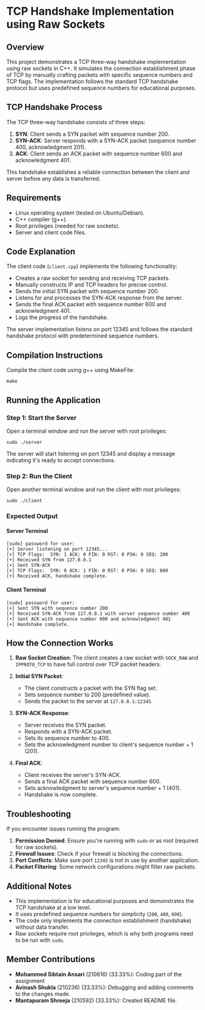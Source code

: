 # TCP Handshake Implementation using Raw Sockets

## Overview

This project demonstrates a TCP three-way handshake implementation using raw sockets in C++. It simulates the connection establishment phase of TCP by manually crafting packets with specific sequence numbers and TCP flags. The implementation follows the standard TCP handshake protocol but uses predefined sequence numbers for educational purposes.

## TCP Handshake Process

The TCP three-way handshake consists of three steps:

1. **SYN**: Client sends a SYN packet with sequence number 200.
2. **SYN-ACK**: Server responds with a SYN-ACK packet (sequence number 400, acknowledgment 201).
3. **ACK**: Client sends an ACK packet with sequence number 600 and acknowledgment 401.

This handshake establishes a reliable connection between the client and server before any data is transferred.

## Requirements

- Linux operating system (tested on Ubuntu/Debian).
- C++ compiler (g++).
- Root privileges (needed for raw sockets).
- Server and client code files.

## Code Explanation

The client code (`client.cpp`) implements the following functionality:

- Creates a raw socket for sending and receiving TCP packets.
- Manually constructs IP and TCP headers for precise control.
- Sends the initial SYN packet with sequence number 200.
- Listens for and processes the SYN-ACK response from the server.
- Sends the final ACK packet with sequence number 600 and acknowledgment 401.
- Logs the progress of the handshake.

The server implementation listens on port 12345 and follows the standard handshake protocol with predetermined sequence numbers.

## Compilation Instructions

Compile the client code using g++ using MakeFile:
```
make
```


## Running the Application

### Step 1: Start the Server

Open a terminal window and run the server with root privileges:

```
sudo ./server
```

The server will start listening on port 12345 and display a message indicating it's ready to accept connections.

### Step 2: Run the Client

Open another terminal window and run the client with root privileges:

```
sudo ./client
```

### Expected Output

#### Server Terminal
```
[sudo] password for user:
[+] Server listening on port 12345...
[+] TCP Flags:  SYN: 1 ACK: 0 FIN: 0 RST: 0 PSH: 0 SEQ: 200
[+] Received SYN from 127.0.0.1
[+] Sent SYN-ACK
[+] TCP Flags:  SYN: 0 ACK: 1 FIN: 0 RST: 0 PSH: 0 SEQ: 600
[+] Received ACK, handshake complete.
```

#### Client Terminal
```
[sudo] password for user:
[+] Sent SYN with sequence number 200
[+] Received SYN-ACK from 127.0.0.1 with server sequence number 400
[+] Sent ACK with sequence number 600 and acknowledgment 401
[+] Handshake complete.
```

## How the Connection Works

1. **Raw Socket Creation**: The client creates a raw socket with `SOCK_RAW` and `IPPROTO_TCP` to have full control over TCP packet headers.

2. **Initial SYN Packet**:
   - The client constructs a packet with the SYN flag set.
   - Sets sequence number to 200 (predefined value).
   - Sends the packet to the server at `127.0.0.1:12345`.

3. **SYN-ACK Response**:
   - Server receives the SYN packet.
   - Responds with a SYN-ACK packet.
   - Sets its sequence number to 400.
   - Sets the acknowledgment number to client's sequence number + 1 (201).

4. **Final ACK**:
   - Client receives the server's SYN-ACK.
   - Sends a final ACK packet with sequence number 600.
   - Sets acknowledgment to server's sequence number + 1 (401).
   - Handshake is now complete.

## Troubleshooting

If you encounter issues running the program:

1. **Permission Denied**: Ensure you're running with `sudo` or as root (required for raw sockets).
2. **Firewall Issues**: Check if your firewall is blocking the connections.
3. **Port Conflicts**: Make sure port `12345` is not in use by another application.
4. **Packet Filtering**: Some network configurations might filter raw packets.

## Additional Notes

- This implementation is for educational purposes and demonstrates the TCP handshake at a low level.
- It uses predefined sequence numbers for simplicity (`200`, `400`, `600`).
- The code only implements the connection establishment (handshake) without data transfer.
- Raw sockets require root privileges, which is why both programs need to be run with `sudo`.

## Member Contributions
- **Mohammed Sibtain Ansari** (210616) (33.33%): Coding part of the assignment
- **Avinash Shukla** (210236) (33.33%): Debugging and adding comments to the changes made.
- **Mantapuram Shreeja** (210592) (33.33%): Created README file.